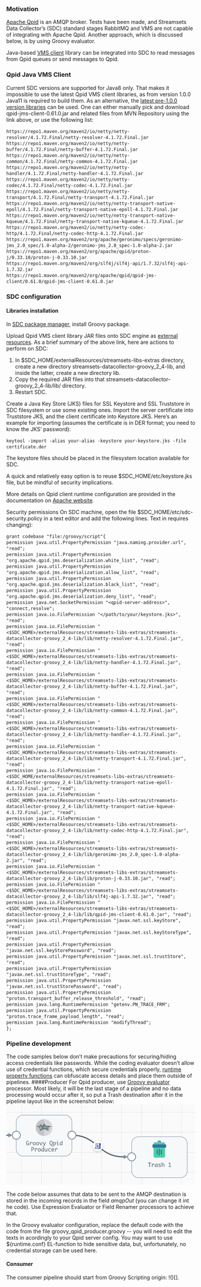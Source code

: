 ### Motivation

[Apache Qpid](https://qpid.apache.org/index.html) is an AMQP broker. Tests have been made, and Streamsets Data Collector’s (SDC) standard stages RabbitMQ and VMS are not capable of integrating with Apache Qpid. Another approach, which is discussed below, is by using Groovy evaluator. 

Java-based [VMS client](https://qpid.apache.org/components/jms/index.html) library can be integrated into SDC to read messages from Qpid queues or send messages to Qpid.

### Qpid Java VMS Client
Current SDC versions are supported for Java8 only. That makes it impossible to use the latest Qpid VMS client libraries, as from version 1.0.0 Java11 is required to build them. As an alternative, the [latest pre-1.0.0 version libraries](https://mvnrepository.com/artifact/org.apache.qpid/qpid-jms-client/0.61.0) can be used. One can either manually pick and download qpid-jms-client-0.61.0.jar and related files from MVN Repository using the link above, or use the following list:
```
https://repo1.maven.org/maven2/io/netty/netty-resolver/4.1.72.Final/netty-resolver-4.1.72.Final.jar
https://repo1.maven.org/maven2/io/netty/netty-buffer/4.1.72.Final/netty-buffer-4.1.72.Final.jar
https://repo1.maven.org/maven2/io/netty/netty-common/4.1.72.Final/netty-common-4.1.72.Final.jar
https://repo1.maven.org/maven2/io/netty/netty-handler/4.1.72.Final/netty-handler-4.1.72.Final.jar
https://repo1.maven.org/maven2/io/netty/netty-codec/4.1.72.Final/netty-codec-4.1.72.Final.jar
https://repo1.maven.org/maven2/io/netty/netty-transport/4.1.72.Final/netty-transport-4.1.72.Final.jar
https://repo1.maven.org/maven2/io/netty/netty-transport-native-epoll/4.1.72.Final/netty-transport-native-epoll-4.1.72.Final.jar
https://repo1.maven.org/maven2/io/netty/netty-transport-native-kqueue/4.1.72.Final/netty-transport-native-kqueue-4.1.72.Final.jar
https://repo1.maven.org/maven2/io/netty/netty-codec-http/4.1.72.Final/netty-codec-http-4.1.72.Final.jar
https://repo1.maven.org/maven2/org/apache/geronimo/specs/geronimo-jms_2.0_spec/1.0-alpha-2/geronimo-jms_2.0_spec-1.0-alpha-2.jar
https://repo1.maven.org/maven2/org/apache/qpid/proton-j/0.33.10/proton-j-0.33.10.jar
https://repo1.maven.org/maven2/org/slf4j/slf4j-api/1.7.32/slf4j-api-1.7.32.jar
https://repo1.maven.org/maven2/org/apache/qpid/qpid-jms-client/0.61.0/qpid-jms-client-0.61.0.jar
```
### SDC configuration
#### Libraries installation
In [SDC package manager](https://docs.streamsets.com/portal/datacollector/latest/help/datacollector/UserGuide/Installation/AddtionalStageLibs.html?hl=package%2Cmanager), install Groovy package.

Upload Qpid VMS client library JAR files onto SDC engine as [external resources](https://docs.streamsets.com/portal/platform-controlhub/controlhub/UserGuide/Deployments/ExternalResource.html#concept_ixn_mjd_z4b).
As a brief summary of the above link, here are actions to perform on SDC:
1. In $SDC_HOME/externalResources/streamsets-libs-extras directory, create a new directory streamsets-datacollector-groovy_2_4-lib, and inside the latter, create a new directory lib.
2. Copy the required JAR files into that streamsets-datacollector-groovy_2_4-lib/lib/ directory.
3. Restart SDC.

Create a Java Key Store (JKS) files for SSL Keystore and SSL Truststore in SDC filesystem or use some existing ones.
Import the server certificate into Truststore JKS, and the client certificate into Keystore JKS. Here’s an example for importing (assumes the certificate is in DER format; you need to know the JKS’ password):
```
keytool -import -alias your-alias -keystore your-keystore.jks -file certificate.der
```

The keystore files should be placed in the filesystem location available for SDC.

A quick and relatively easy option is to reuse $SDC_HOME/etc/keystore.jks file, but be mindful of security implications.

More details on Qpid client runtime configuration are provided in the documentation on [Apache website](https://qpid.apache.org/releases/qpid-jms-2.0.0/docs/index.html).

Security permissions
On SDC machine, open the file $SDC_HOME/etc/sdc-security.policy in a text editor and add the following lines. Text in <angle brackets> requires changing):
```
grant codebase "file:/groovy/script"{
permission java.util.PropertyPermission "java.naming.provider.url", "read";
permission java.util.PropertyPermission "org.apache.qpid.jms.deserialization.white_list", "read";
permission java.util.PropertyPermission "org.apache.qpid.jms.deserialization.allow_list", "read";
permission java.util.PropertyPermission "org.apache.qpid.jms.deserialization.black_list", "read";
permission java.util.PropertyPermission "org.apache.qpid.jms.deserialization.deny_list", "read";
permission java.net.SocketPermission "<qpid-server-address>", "connect,resolve";
permission java.io.FilePermission "</path/to/your/keystore.jks>", "read";
permission java.io.FilePermission "<$SDC_HOME>/externalResources/streamsets-libs-extras/streamsets-datacollector-groovy_2_4-lib/lib/netty-resolver-4.1.72.Final.jar", "read";
permission java.io.FilePermission "<$SDC_HOME>/externalResources/streamsets-libs-extras/streamsets-datacollector-groovy_2_4-lib/lib/netty-handler-4.1.72.Final.jar", "read";
permission java.io.FilePermission "<$SDC_HOME>/externalResources/streamsets-libs-extras/streamsets-datacollector-groovy_2_4-lib/lib/netty-buffer-4.1.72.Final.jar", "read";
permission java.io.FilePermission "<$SDC_HOME>/externalResources/streamsets-libs-extras/streamsets-datacollector-groovy_2_4-lib/lib/netty-common-4.1.72.Final.jar", "read";
permission java.io.FilePermission "<$SDC_HOME>/externalResources/streamsets-libs-extras/streamsets-datacollector-groovy_2_4-lib/lib/netty-handler-4.1.72.Final.jar", "read";
permission java.io.FilePermission "<$SDC_HOME>/externalResources/streamsets-libs-extras/streamsets-datacollector-groovy_2_4-lib/lib/netty-transport-4.1.72.Final.jar", "read";
permission java.io.FilePermission "<$SDC_HOME/externalResources/streamsets-libs-extras/streamsets-datacollector-groovy_2_4-lib/lib/netty-transport-native-epoll-4.1.72.Final.jar", "read";
permission java.io.FilePermission "<$SDC_HOME>/externalResources/streamsets-libs-extras/streamsets-datacollector-groovy_2_4-lib/lib/netty-transport-native-kqueue-4.1.72.Final.jar", "read";
permission java.io.FilePermission "<$SDC_HOME>/externalResources/streamsets-libs-extras/streamsets-datacollector-groovy_2_4-lib/lib/netty-codec-http-4.1.72.Final.jar", "read";
permission java.io.FilePermission "<$SDC_HOME>/externalResources/streamsets-libs-extras/streamsets-datacollector-groovy_2_4-lib/lib/geronimo-jms_2.0_spec-1.0-alpha-2.jar", "read";
permission java.io.FilePermission "<$SDC_HOME>/externalResources/streamsets-libs-extras/streamsets-datacollector-groovy_2_4-lib/lib/proton-j-0.33.10.jar", "read";
permission java.io.FilePermission "<$SDC_HOME>/externalResources/streamsets-libs-extras/streamsets-datacollector-groovy_2_4-lib/lib/slf4j-api-1.7.32.jar", "read";
permission java.io.FilePermission "<$SDC_HOME>/externalResources/streamsets-libs-extras/streamsets-datacollector-groovy_2_4-lib/lib/qpid-jms-client-0.61.0.jar", "read";
permission java.util.PropertyPermission "javax.net.ssl.keyStore", "read";
permission java.util.PropertyPermission "javax.net.ssl.keyStoreType", "read";
permission java.util.PropertyPermission "javax.net.ssl.keyStorePassword", "read";
permission java.util.PropertyPermission "javax.net.ssl.trustStore", "read";
permission java.util.PropertyPermission "javax.net.ssl.trustStoreType", "read";
permission java.util.PropertyPermission "javax.net.ssl.trustStorePassword", "read";
permission java.util.PropertyPermission "proton.transport_buffer_release_threshold", "read";
permission java.lang.RuntimePermission "getenv.PN_TRACE_FRM";
permission java.util.PropertyPermission "proton.trace_frame_payload_length", "read";
permission java.lang.RuntimePermission "modifyThread";
};
```
### Pipeline development
The code samples below don’t make precautions for securing/hiding access credentials like passwords. While the coding evaluator doesn’t allow use of credential functions, which secure credentials properly, [runtime property functions](https://docs.streamsets.com/portal/datacollector/latest/help/datacollector/UserGuide/Pipeline_Configuration/RuntimeValues.html#concept_fjx_g31_1s) can obfuscate access details and place them outside of pipelines.
####Producer
For Qpid producer, use [Groovy evaluator](https://docs.streamsets.com/portal/datacollector/latest/help/datacollector/UserGuide/Processors/Groovy.html#concept_ldh_sct_gv) processor. Most likely, it will be the last stage of a pipeline and no data processing would occur after it, so put a Trash destination after it in the pipeline layout like in the screenshot below:  
![pipeline framgent with Groovy for qpid producer](qpid_producer.png)

The code below assumes that data to be  sent to the AMQP destination is stored in the incoming records in the field *amqpOut* (you can change it int he code). Use Expression Evaluator or Field Renamer processors to achieve that.

In the Groovy evaluator configuration, replace the default code with the code from the file groovy_qpid_producer.groovy -- you will need to edit the texts in <angle brackets> acordingly to your Qpid server config. You may want to use ${runtime.conf} EL-function to hide sensitive data, but, unfortunately, no credential storage can be used here.

#### Consumer
The consumer pipeline should start from Groovy Scripting origin:
!()[].

